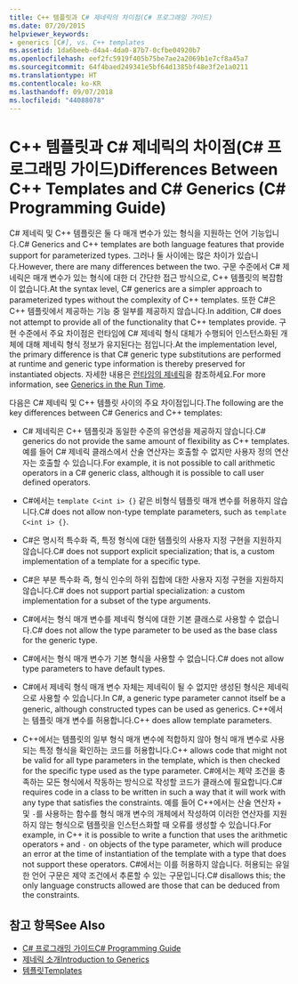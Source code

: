 ```yaml
---
title: C++ 템플릿과 C# 제네릭의 차이점(C# 프로그래밍 가이드)
ms.date: 07/20/2015
helpviewer_keywords:
- generics [C#], vs. C++ templates
ms.assetid: 1da6beeb-d4a4-4da0-87b7-0cfbe04920b7
ms.openlocfilehash: eef2fc5919f405b75be7ae2a2069b1e7cf8a45a7
ms.sourcegitcommit: 64f4baed249341e5bf64d1385bf48e3f2e1a0211
ms.translationtype: HT
ms.contentlocale: ko-KR
ms.lasthandoff: 09/07/2018
ms.locfileid: "44088078"
---
```

# <a name="differences-between-c-templates-and-c-generics-c-programming-guide"></a><span data-ttu-id="3bffd-102">C++ 템플릿과 C# 제네릭의 차이점(C# 프로그래밍 가이드)</span><span class="sxs-lookup"><span data-stu-id="3bffd-102">Differences Between C++ Templates and C# Generics (C# Programming Guide)</span></span>
<span data-ttu-id="3bffd-103">C# 제네릭 및 C++ 템플릿은 둘 다 매개 변수가 있는 형식을 지원하는 언어 기능입니다.</span><span class="sxs-lookup"><span data-stu-id="3bffd-103">C# Generics and C++ templates are both language features that provide support for parameterized types.</span></span> <span data-ttu-id="3bffd-104">그러나 둘 사이에는 많은 차이가 있습니다.</span><span class="sxs-lookup"><span data-stu-id="3bffd-104">However, there are many differences between the two.</span></span> <span data-ttu-id="3bffd-105">구문 수준에서 C# 제네릭은 매개 변수가 있는 형식에 대한 더 간단한 접근 방식으로, C++ 템플릿의 복잡함이 없습니다.</span><span class="sxs-lookup"><span data-stu-id="3bffd-105">At the syntax level, C# generics are a simpler approach to parameterized types without the complexity of C++ templates.</span></span> <span data-ttu-id="3bffd-106">또한 C#은 C++ 템플릿에서 제공하는 기능 중 일부를 제공하지 않습니다.</span><span class="sxs-lookup"><span data-stu-id="3bffd-106">In addition, C# does not attempt to provide all of the functionality that C++ templates provide.</span></span> <span data-ttu-id="3bffd-107">구현 수준에서 주요 차이점은 런타임에 C# 제네릭 형식 대체가 수행되어 인스턴스화된 개체에 대해 제네릭 형식 정보가 유지된다는 점입니다.</span><span class="sxs-lookup"><span data-stu-id="3bffd-107">At the implementation level, the primary difference is that C# generic type substitutions are performed at runtime and generic type information is thereby preserved for instantiated objects.</span></span> <span data-ttu-id="3bffd-108">자세한 내용은 [런타임의 제네릭](../../../csharp/programming-guide/generics/generics-in-the-run-time.md)을 참조하세요.</span><span class="sxs-lookup"><span data-stu-id="3bffd-108">For more information, see [Generics in the Run Time](../../../csharp/programming-guide/generics/generics-in-the-run-time.md).</span></span>  
  
 <span data-ttu-id="3bffd-109">다음은 C# 제네릭 및 C++ 템플릿 사이의 주요 차이점입니다.</span><span class="sxs-lookup"><span data-stu-id="3bffd-109">The following are the key differences between C# Generics and C++ templates:</span></span>  
  
-   <span data-ttu-id="3bffd-110">C# 제네릭은 C++ 템플릿과 동일한 수준의 유연성을 제공하지 않습니다.</span><span class="sxs-lookup"><span data-stu-id="3bffd-110">C# generics do not provide the same amount of flexibility as C++ templates.</span></span> <span data-ttu-id="3bffd-111">예를 들어 C# 제네릭 클래스에서 산술 연산자는 호출할 수 없지만 사용자 정의 연산자는 호출할 수 있습니다.</span><span class="sxs-lookup"><span data-stu-id="3bffd-111">For example, it is not possible to call arithmetic operators in a C# generic class, although it is possible to call user defined operators.</span></span>  
  
-   <span data-ttu-id="3bffd-112">C#에서는 `template C<int i> {}` 같은 비형식 템플릿 매개 변수를 허용하지 않습니다.</span><span class="sxs-lookup"><span data-stu-id="3bffd-112">C# does not allow non-type template parameters, such as `template C<int i> {}`.</span></span>  
  
-   <span data-ttu-id="3bffd-113">C#은 명시적 특수화 즉, 특정 형식에 대한 템플릿의 사용자 지정 구현을 지원하지 않습니다.</span><span class="sxs-lookup"><span data-stu-id="3bffd-113">C# does not support explicit specialization; that is, a custom implementation of a template for a specific type.</span></span>  
  
-   <span data-ttu-id="3bffd-114">C#은 부분 특수화 즉, 형식 인수의 하위 집합에 대한 사용자 지정 구현을 지원하지 않습니다.</span><span class="sxs-lookup"><span data-stu-id="3bffd-114">C# does not support partial specialization: a custom implementation for a subset of the type arguments.</span></span>  
  
-   <span data-ttu-id="3bffd-115">C#에서는 형식 매개 변수를 제네릭 형식에 대한 기본 클래스로 사용할 수 없습니다.</span><span class="sxs-lookup"><span data-stu-id="3bffd-115">C# does not allow the type parameter to be used as the base class for the generic type.</span></span>  
  
-   <span data-ttu-id="3bffd-116">C#에서는 형식 매개 변수가 기본 형식을 사용할 수 없습니다.</span><span class="sxs-lookup"><span data-stu-id="3bffd-116">C# does not allow type parameters to have default types.</span></span>  
  
-   <span data-ttu-id="3bffd-117">C#에서 제네릭 형식 매개 변수 자체는 제네릭이 될 수 없지만 생성된 형식은 제네릭으로 사용할 수 있습니다.</span><span class="sxs-lookup"><span data-stu-id="3bffd-117">In C#, a generic type parameter cannot itself be a generic, although constructed types can be used as generics.</span></span> <span data-ttu-id="3bffd-118">C++에서는 템플릿 매개 변수를 허용합니다.</span><span class="sxs-lookup"><span data-stu-id="3bffd-118">C++ does allow template parameters.</span></span>  
  
-   <span data-ttu-id="3bffd-119">C++에서는 템플릿의 일부 형식 매개 변수에 적합하지 않아 형식 매개 변수로 사용되는 특정 형식을 확인하는 코드를 허용합니다.</span><span class="sxs-lookup"><span data-stu-id="3bffd-119">C++ allows code that might not be valid for all type parameters in the template, which is then checked for the specific type used as the type parameter.</span></span> <span data-ttu-id="3bffd-120">C#에서는 제약 조건을 충족하는 모든 형식에서 작동하는 방식으로 작성할 코드가 클래스에 필요합니다.</span><span class="sxs-lookup"><span data-stu-id="3bffd-120">C# requires code in a class to be written in such a way that it will work with any type that satisfies the constraints.</span></span> <span data-ttu-id="3bffd-121">예를 들어 C++에서는 산술 연산자 `+` 및 `-`를 사용하는 함수를 형식 매개 변수의 개체에서 작성하여 이러한 연산자를 지원하지 않는 형식으로 템플릿을 인스턴스화할 때 오류를 생성할 수 있습니다.</span><span class="sxs-lookup"><span data-stu-id="3bffd-121">For example, in C++ it is possible to write a function that uses the arithmetic operators `+` and `-` on objects of the type parameter, which will produce an error at the time of instantiation of the template with a type that does not support these operators.</span></span> <span data-ttu-id="3bffd-122">C#에서는 이를 허용하지 않습니다. 허용되는 유일한 언어 구문은 제약 조건에서 추론할 수 있는 구문입니다.</span><span class="sxs-lookup"><span data-stu-id="3bffd-122">C# disallows this; the only language constructs allowed are those that can be deduced from the constraints.</span></span>  
  
## <a name="see-also"></a><span data-ttu-id="3bffd-123">참고 항목</span><span class="sxs-lookup"><span data-stu-id="3bffd-123">See Also</span></span>

- [<span data-ttu-id="3bffd-124">C# 프로그래밍 가이드</span><span class="sxs-lookup"><span data-stu-id="3bffd-124">C# Programming Guide</span></span>](../../../csharp/programming-guide/index.md)  
- [<span data-ttu-id="3bffd-125">제네릭 소개</span><span class="sxs-lookup"><span data-stu-id="3bffd-125">Introduction to Generics</span></span>](../../../csharp/programming-guide/generics/introduction-to-generics.md)  
- [<span data-ttu-id="3bffd-126">템플릿</span><span class="sxs-lookup"><span data-stu-id="3bffd-126">Templates</span></span>](/cpp/cpp/templates-cpp)

